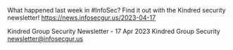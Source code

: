 What happened last week in #InfoSec? Find it out with the Kindred security newsletter!
https://news.infosecgur.us/2023-04-17

Kindred Group Security Newsletter - 17 Apr 2023
Kindred Group Security
newsletter@infosecgur.us
 
